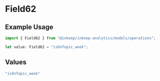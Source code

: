 # Field62

## Example Usage

```typescript
import { Field62 } from "@inkeep/inkeep-analytics/models/operations";

let value: Field62 = "isOnTopic_week";
```

## Values

```typescript
"isOnTopic_week"
```